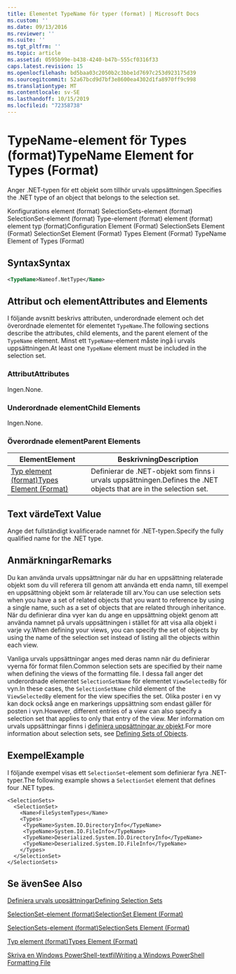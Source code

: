 ```yaml
---
title: Elementet TypeName för typer (format) | Microsoft Docs
ms.custom: ''
ms.date: 09/13/2016
ms.reviewer: ''
ms.suite: ''
ms.tgt_pltfrm: ''
ms.topic: article
ms.assetid: 0595b99e-b438-4240-b47b-555cf0316f33
caps.latest.revision: 15
ms.openlocfilehash: bd5baa03c2050b2c3bbe1d7697c253d923175d39
ms.sourcegitcommit: 52a67bcd9d7bf3e8600ea4302d1fa8970ff9c998
ms.translationtype: MT
ms.contentlocale: sv-SE
ms.lasthandoff: 10/15/2019
ms.locfileid: "72358738"
---
```

# <a name="typename-element-for-types-format"></a><span data-ttu-id="ca722-102">TypeName-element för Types (format)</span><span class="sxs-lookup"><span data-stu-id="ca722-102">TypeName Element for Types (Format)</span></span>

<span data-ttu-id="ca722-103">Anger .NET-typen för ett objekt som tillhör urvals uppsättningen.</span><span class="sxs-lookup"><span data-stu-id="ca722-103">Specifies the .NET type of an object that belongs to the selection set.</span></span>

<span data-ttu-id="ca722-104">Konfigurations element (format) SelectionSets-element (format) SelectionSet-element (format) Type-element (format) element (format) element typ (format)</span><span class="sxs-lookup"><span data-stu-id="ca722-104">Configuration Element (Format) SelectionSets Element (Format) SelectionSet Element (Format) Types Element (Format) TypeName Element of Types (Format)</span></span>

## <a name="syntax"></a><span data-ttu-id="ca722-105">Syntax</span><span class="sxs-lookup"><span data-stu-id="ca722-105">Syntax</span></span>

```xml
<TypeName>Nameof.NetType</Name>
```

## <a name="attributes-and-elements"></a><span data-ttu-id="ca722-106">Attribut och element</span><span class="sxs-lookup"><span data-stu-id="ca722-106">Attributes and Elements</span></span>

<span data-ttu-id="ca722-107">I följande avsnitt beskrivs attributen, underordnade element och det överordnade elementet för elementet `TypeName`.</span><span class="sxs-lookup"><span data-stu-id="ca722-107">The following sections describe the attributes, child elements, and the parent element of the `TypeName` element.</span></span> <span data-ttu-id="ca722-108">Minst ett `TypeName`-element måste ingå i urvals uppsättningen.</span><span class="sxs-lookup"><span data-stu-id="ca722-108">At least one `TypeName` element must be included in the selection set.</span></span>

### <a name="attributes"></a><span data-ttu-id="ca722-109">Attribut</span><span class="sxs-lookup"><span data-stu-id="ca722-109">Attributes</span></span>

<span data-ttu-id="ca722-110">Ingen.</span><span class="sxs-lookup"><span data-stu-id="ca722-110">None.</span></span>

### <a name="child-elements"></a><span data-ttu-id="ca722-111">Underordnade element</span><span class="sxs-lookup"><span data-stu-id="ca722-111">Child Elements</span></span>

<span data-ttu-id="ca722-112">Ingen.</span><span class="sxs-lookup"><span data-stu-id="ca722-112">None.</span></span>

### <a name="parent-elements"></a><span data-ttu-id="ca722-113">Överordnade element</span><span class="sxs-lookup"><span data-stu-id="ca722-113">Parent Elements</span></span>

|<span data-ttu-id="ca722-114">Element</span><span class="sxs-lookup"><span data-stu-id="ca722-114">Element</span></span>|<span data-ttu-id="ca722-115">Beskrivning</span><span class="sxs-lookup"><span data-stu-id="ca722-115">Description</span></span>|
|-------------|-----------------|
|[<span data-ttu-id="ca722-116">Typ element (format)</span><span class="sxs-lookup"><span data-stu-id="ca722-116">Types Element (Format)</span></span>](./types-element-for-selectionset-format.md)|<span data-ttu-id="ca722-117">Definierar de .NET-objekt som finns i urvals uppsättningen.</span><span class="sxs-lookup"><span data-stu-id="ca722-117">Defines the .NET objects that are in the selection set.</span></span>|

## <a name="text-value"></a><span data-ttu-id="ca722-118">Text värde</span><span class="sxs-lookup"><span data-stu-id="ca722-118">Text Value</span></span>

<span data-ttu-id="ca722-119">Ange det fullständigt kvalificerade namnet för .NET-typen.</span><span class="sxs-lookup"><span data-stu-id="ca722-119">Specify the fully qualified name for the .NET type.</span></span>

## <a name="remarks"></a><span data-ttu-id="ca722-120">Anmärkningar</span><span class="sxs-lookup"><span data-stu-id="ca722-120">Remarks</span></span>

<span data-ttu-id="ca722-121">Du kan använda urvals uppsättningar när du har en uppsättning relaterade objekt som du vill referera till genom att använda ett enda namn, till exempel en uppsättning objekt som är relaterade till arv.</span><span class="sxs-lookup"><span data-stu-id="ca722-121">You can use selection sets when you have a set of related objects that you want to reference by using a single name, such as a set of objects that are related through inheritance.</span></span> <span data-ttu-id="ca722-122">När du definierar dina vyer kan du ange en uppsättning objekt genom att använda namnet på urvals uppsättningen i stället för att visa alla objekt i varje vy.</span><span class="sxs-lookup"><span data-stu-id="ca722-122">When defining your views, you can specify the set of objects by using the name of the selection set instead of listing all the objects within each view.</span></span>

<span data-ttu-id="ca722-123">Vanliga urvals uppsättningar anges med deras namn när du definierar vyerna för format filen.</span><span class="sxs-lookup"><span data-stu-id="ca722-123">Common selection sets are specified by their name when defining the views of the formatting file.</span></span> <span data-ttu-id="ca722-124">I dessa fall anger det underordnade elementet `SelectionSetName` för elementet `ViewSelectedBy` för vyn.</span><span class="sxs-lookup"><span data-stu-id="ca722-124">In these cases, the `SelectionSetName` child element of the `ViewSelectedBy` element for the view specifies the set.</span></span> <span data-ttu-id="ca722-125">Olika poster i en vy kan dock också ange en markerings uppsättning som endast gäller för posten i vyn.</span><span class="sxs-lookup"><span data-stu-id="ca722-125">However, different entries of a view can also specify a selection set that applies to only that entry of the view.</span></span> <span data-ttu-id="ca722-126">Mer information om urvals uppsättningar finns i [definiera uppsättningar av objekt](./defining-selection-sets.md).</span><span class="sxs-lookup"><span data-stu-id="ca722-126">For more information about selection sets, see [Defining Sets of Objects](./defining-selection-sets.md).</span></span>

## <a name="example"></a><span data-ttu-id="ca722-127">Exempel</span><span class="sxs-lookup"><span data-stu-id="ca722-127">Example</span></span>

<span data-ttu-id="ca722-128">I följande exempel visas ett `SelectionSet`-element som definierar fyra .NET-typer.</span><span class="sxs-lookup"><span data-stu-id="ca722-128">The following example shows a `SelectionSet` element that defines four .NET types.</span></span>

```
<SelectionSets>
  <SelectionSet>
    <Name>FileSystemTypes</Name>
    <Types>
     <TypeName>System.IO.DirectoryInfo</TypeName>
     <TypeName>System.IO.FileInfo</TypeName>
     <TypeName>Deserialized.System.IO.DirectoryInfo</TypeName>
     <TypeName>Deserialized.System.IO.FileInfo</TypeName>
    </Types>
  </SelectionSet>
</SelectionSets>
```

## <a name="see-also"></a><span data-ttu-id="ca722-129">Se även</span><span class="sxs-lookup"><span data-stu-id="ca722-129">See Also</span></span>

[<span data-ttu-id="ca722-130">Definiera urvals uppsättningar</span><span class="sxs-lookup"><span data-stu-id="ca722-130">Defining Selection Sets</span></span>](./defining-selection-sets.md)

[<span data-ttu-id="ca722-131">SelectionSet-element (format)</span><span class="sxs-lookup"><span data-stu-id="ca722-131">SelectionSet Element (Format)</span></span>](./selectionset-element-format.md)

[<span data-ttu-id="ca722-132">SelectionSets-element (format)</span><span class="sxs-lookup"><span data-stu-id="ca722-132">SelectionSets Element (Format)</span></span>](./selectionsets-element-format.md)

[<span data-ttu-id="ca722-133">Typ element (format)</span><span class="sxs-lookup"><span data-stu-id="ca722-133">Types Element (Format)</span></span>](./types-element-for-selectionset-format.md)

[<span data-ttu-id="ca722-134">Skriva en Windows PowerShell-textfil</span><span class="sxs-lookup"><span data-stu-id="ca722-134">Writing a Windows PowerShell Formatting File</span></span>](./writing-a-powershell-formatting-file.md)
